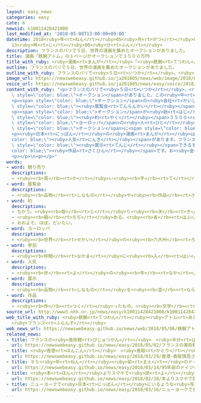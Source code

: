 ```yaml
---
layout: easy_news
categories: easy
cate: 6
newsid: k10011428421000
last_modified_at: '2018-05-08T13:00:00+09:00'
datetime: 2018<ruby>年<rt>ねん</rt></ruby>05<ruby>月<rt>がつ</rt></ruby>08<ruby>日<rt>にち</rt></ruby>
  13<ruby>時<rt>じ</rt></ruby>00<ruby>分<rt>ふん</rt></ruby>
description: フランスのパリで５日、世界の漫画を集めたオークションがありました。
title: 漫画「鉄腕アトム」の１ページがオークションで３５００万円
title_with_ruby: <ruby>漫画<rt>まんが</rt></ruby>「<ruby>鉄腕<rt>てつわん</rt></ruby>アトム」の１ページがオークションで３５００<ruby>万<rt>まん</rt></ruby><ruby>円<rt>えん</rt></ruby>
outline: フランスのパリで５日、世界の漫画を集めたオークションがありました。
outline_with_ruby: フランスのパリで<ruby>５日<rt>いつか</rt></ruby>、<ruby>世界<rt>せかい</rt></ruby>の<ruby>漫画<rt>まんが</rt></ruby>を<ruby>集<rt>あつ</rt></ruby>めたオークションがありました。
image_url: https://newswebeasy.github.io/ja201805/news/web/image/2018/05/06/K10011428421_1805060050_1805060051_01_02.jpg
voice_url: https://newswebeasy.github.io/ja201805/news/easy/voice/2018/05/08/k10011428421000.mp4
content_with_ruby: "<p>フランスのパリで<ruby>５日<rt>いつか</rt></ruby>、<ruby>世界<rt>せかい</rt></ruby>の<ruby>漫画<rt>まんが</rt></ruby>を<ruby>集<rt>あつ</rt></ruby>めた<span\
  \ style=\"color: blue;\">オークション</span>がありました。この<ruby>中<rt>なか</rt></ruby>には、<ruby>有名<rt>ゆうめい</rt></ruby>な<ruby>漫画<rt>まんが</rt></ruby><ruby>家<rt>か</rt></ruby>の<ruby>手塚治虫<rt>てづかおさむ</rt></ruby>さんがかいたという「<ruby>鉄腕<rt>てつわん</rt></ruby>アトム」の<ruby>絵<rt>え</rt></ruby>もありました。</p>\n\
  <p><span style=\"color: blue;\">オークション</span>の<ruby>会社<rt>かいしゃ</rt></ruby>によると、この<ruby>絵<rt>え</rt></ruby>は、<ruby>手塚<rt>てづか</rt></ruby>さんが６０<ruby>年<rt>ねん</rt></ruby>ぐらい<ruby>前<rt>まえ</rt></ruby>の<ruby>雑誌<rt>ざっし</rt></ruby>に<ruby>出<rt>だ</rt></ruby>した<ruby>漫画<rt>まんが</rt></ruby>の１ページです。オーストラリアに<ruby>住<rt>す</rt></ruby>む<ruby>人<rt>ひと</rt></ruby>が、<ruby>手塚<rt>てづか</rt></ruby>さんの<ruby>漫画<rt>まんが</rt></ruby>の<span\
  \ style=\"color: blue;\"><ruby>展覧会<rt>てんらんかい</rt></ruby></span>で<ruby>買<rt>か</rt></ruby>ったものです。</p>\n\
  <p><span style=\"color: blue;\">オークション</span>が<ruby>始<rt>はじ</rt></ruby>まるとどんどん<ruby>値段<rt>ねだん</rt></ruby>が<ruby>上<rt>あ</rt></ruby>がって、<ruby>日本<rt>にっぽん</rt></ruby>のお<ruby>金<rt>かね</rt></ruby>で<span\
  \ style=\"color: blue;\"><ruby>約<rt>やく</rt></ruby></span>３５００<ruby>万<rt>まん</rt></ruby><ruby>円<rt>えん</rt></ruby>になりました。この<ruby>日<rt>ひ</rt></ruby>のいちばん<ruby>高<rt>たか</rt></ruby>い<ruby>値段<rt>ねだん</rt></ruby>でした。<ruby>会社<rt>かいしゃ</rt></ruby>は、この<ruby>絵<rt>え</rt></ruby>を<ruby>買<rt>か</rt></ruby>った<ruby>人<rt>ひと</rt></ruby>は<span\
  \ style=\"color: blue;\">ヨーロッパ</span>の<ruby>人<rt>ひと</rt></ruby>で、<ruby>電話<rt>でんわ</rt></ruby>で<span\
  \ style=\"color: blue;\">オークション</span>に<span style=\"color: blue;\"><ruby>参加<rt>さんか</rt></ruby></span>したと<ruby>言<rt>い</rt></ruby>っています。</p>\n\
  <p><ruby>日本<rt>にっぽん</rt></ruby>の<ruby>漫画<rt>まんが</rt></ruby>はフランスで<span style=\"\
  color: blue;\"><ruby>人気<rt>にんき</rt></ruby></span>があります。フランス<ruby>人<rt>じん</rt></ruby>の<ruby>男性<rt>だんせい</rt></ruby>は「この<ruby>絵<rt>え</rt></ruby>は、<ruby>美術館<rt>びじゅつかん</rt></ruby>に<span\
  \ style=\"color: blue;\"><ruby>展示<rt>てんじ</rt></ruby></span>できるすばらしい<span style=\"\
  color: blue;\"><ruby>作品<rt>さくひん</rt></ruby></span>です。お<ruby>金<rt>かね</rt></ruby>があったら<ruby>私<rt>わたし</rt></ruby>が<ruby>買<rt>か</rt></ruby>いたかったです」と<ruby>残念<rt>ざんねん</rt></ruby>そうに<ruby>話<rt>はな</rt></ruby>していました。</p>\n\
  <p></p>\n<p></p>"
words:
- word: 競り売り
  descriptions:
  - <ruby><rb>買</rb><rt>か</rt></ruby>い<ruby><rb>手</rb><rt>て</rt></ruby>に<ruby><rb>競争</rb><rt>きょうそう</rt></ruby>で<ruby><rb>値段</rb><rt>ねだん</rt></ruby>をつけさせ、いちばん<ruby><rb>高</rb><rt>たか</rt></ruby>い<ruby><rb>値段</rb><rt>ねだん</rt></ruby>をつけた<ruby><rb>人</rb><rt>ひと</rt></ruby>に、その<ruby><rb>品物</rb><rt>しなもの</rt></ruby>を<ruby><rb>売</rb><rt>う</rt></ruby>る<ruby><rb>方法</rb><rt>ほうほう</rt></ruby>。<ruby><rb>競売</rb><rt>きょうばい</rt></ruby>。オークション。せり。
- word: 展覧会
  descriptions:
  - <ruby><rb>品物</rb><rt>しなもの</rt></ruby>や<ruby><rb>作品</rb><rt>さくひん</rt></ruby>を<ruby><rb>並</rb><rt>なら</rt></ruby>べて、たくさんの<ruby><rb>人</rb><rt>ひと</rt></ruby>に<ruby><rb>見</rb><rt>み</rt></ruby>せる<ruby><rb>会</rb><rt>かい</rt></ruby>。
- word: 約
  descriptions:
  - ちかう。<ruby><rb>取</rb><rt>と</rt></ruby>り<ruby><rb>決</rb><rt>き</rt></ruby>める。
  - <ruby><rb>縮</rb><rt>ちぢ</rt></ruby>める。<ruby><rb>省</rb><rt>はぶ</rt></ruby>く。<ruby><rb>簡単</rb><rt>かんたん</rt></ruby>にする。
  - おおよそ。ほぼ。だいたい。
- word: ヨーロッパ
  descriptions:
  - <ruby><rb>世界</rb><rt>せかい</rt></ruby>の<ruby><rb>六大州</rb><rt>ろくだいしゅう</rt></ruby>の<ruby><rb>一</rb><rt>ひと</rt></ruby>つ。アジアの<ruby><rb>北西</rb><rt>ほくせい</rt></ruby>、アフリカの<ruby><rb>北</rb><rt>きた</rt></ruby>にある。<ruby><rb>産業</rb><rt>さんぎょう</rt></ruby>や<ruby><rb>文化</rb><rt>ぶんか</rt></ruby>が<ruby><rb>発達</rb><rt>はったつ</rt></ruby>した<ruby><rb>国</rb><rt>くに</rt></ruby>が<ruby><rb>多</rb><rt>おお</rt></ruby>い。
- word: 参加
  descriptions:
  - <ruby><rb>仲間</rb><rt>なかま</rt></ruby>に<ruby><rb>入</rb><rt>はい</rt></ruby>ること。
- word: 人気
  descriptions:
  - <ruby><rb>世</rb><rt>よ</rt></ruby>の<ruby><rb>中</rb><rt>なか</rt></ruby>の<ruby><rb>人</rb><rt>ひと</rt></ruby>たちのよい<ruby><rb>評判</rb><rt>ひょうばん</rt></ruby>。
- word: 展示
  descriptions:
  - <ruby><rb>品物</rb><rt>しなもの</rt></ruby>を<ruby><rb>並</rb><rt>なら</rt></ruby>べて、<ruby><rb>多</rb><rt>おお</rt></ruby>くの<ruby><rb>人</rb><rt>ひと</rt></ruby>に<ruby><rb>見</rb><rt>み</rt></ruby>せること。
- word: 作品
  descriptions:
  - <ruby><rb>作</rb><rt>つく</rt></ruby>ったもの。<ruby><rb>文学</rb><rt>ぶんがく</rt></ruby>・<ruby><rb>音楽</rb><rt>おんがく</rt></ruby>・<ruby><rb>美術</rb><rt>びじゅつ</rt></ruby>などで、<ruby><rb>作者</rb><rt>さくしゃ</rt></ruby>が<ruby><rb>創造</rb><rt>そうぞう</rt></ruby>したもの。
source_url: http://www3.nhk.or.jp/news/easy/k10011428421000/k10011428421000.html
web_title_with_ruby: <ruby>鉄腕<rt>てつわん</rt></ruby><ruby>アトム<rt>あとむ</rt></ruby>の「<ruby>原画<rt>げんが</rt></ruby>」<ruby>約<rt>やく</rt></ruby>3500<ruby>万円<rt>まんえん</rt></ruby>で<ruby>落札<rt>らくさつ</rt></ruby>
  <ruby>フランス<rt>ふらんす</rt></ruby>
web_news_url: https://newswebeasy.github.io/news/web/2018/05/06/鉄腕アトムの原画約3500万円で落札-フランス
related_news:
- title: フランスの<ruby>美術館<rt>びじゅつかん</rt></ruby>　<ruby>半分<rt>はんぶん</rt></ruby><ruby>以上<rt>いじょう</rt></ruby>の<ruby>絵<rt>え</rt></ruby>が<ruby>偽物<rt>にせもの</rt></ruby>だったと<ruby>謝<rt>あやま</rt></ruby>る
  url: https://newswebeasy.github.io/news/easy/2018/05/02/フランスの美術館-半分以上の絵が偽物だったと謝る
- title: <ruby>香港<rt>ほんこん</rt></ruby>　<ruby>香取<rt>かとり</rt></ruby><ruby>慎吾<rt>しんご</rt></ruby>さんが<ruby>壁<rt>かべ</rt></ruby>にかいた<ruby>絵<rt>え</rt></ruby>を<ruby>見<rt>み</rt></ruby>せる
  url: https://newswebeasy.github.io/news/easy/2018/03/29/香港-香取慎吾さんが壁にかいた絵を見せる
- title: ９５<ruby>年<rt>ねん</rt></ruby><ruby>前<rt>まえ</rt></ruby>のドイツのカメラが３<ruby>億<rt>おく</rt></ruby><ruby>円<rt>えん</rt></ruby><ruby>以上<rt>いじょう</rt></ruby>になる
  url: https://newswebeasy.github.io/news/easy/2018/03/14/95年前のドイツのカメラが3億円以上になる
- title: <ruby>本<rt>ほん</rt></ruby>よりスマホで<ruby>読<rt>よ</rt></ruby>む<ruby>漫画<rt>まんが</rt></ruby>の<ruby>売<rt>う</rt></ruby>り<ruby>上<rt>あ</rt></ruby>げのほうが<ruby>多<rt>おお</rt></ruby>くなる
  url: https://newswebeasy.github.io/news/easy/2018/02/28/本よりスマホで読む漫画の売り上げのほうが多くなる
- title: ニューヨークで<ruby>日本<rt>にっぽん</rt></ruby>にいるような<ruby>写真<rt>しゃしん</rt></ruby>が<ruby>撮<rt>と</rt></ruby>れるイベント
  url: https://newswebeasy.github.io/news/easy/2018/03/16/ニューヨークで日本にいるような写真が撮れるイベント
...
```

